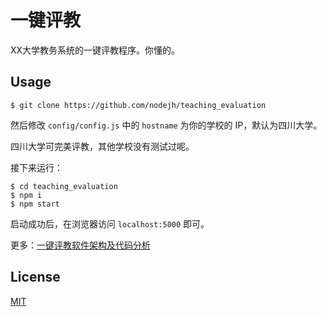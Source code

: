 # 一键评教

XX大学教务系统的一键评教程序。你懂的。

## Usage

```
$ git clone https://github.com/nodejh/teaching_evaluation
```

然后修改 `config/config.js` 中的 `hostname` 为你的学校的 IP，默认为四川大学。

四川大学可完美评教，其他学校没有测试过呢。

接下来运行：

```
$ cd teaching_evaluation
$ npm i
$ npm start
```

启动成功后，在浏览器访问 `localhost:5000` 即可。


更多：[一键评教软件架构及代码分析](https://zhuanlan.zhihu.com/p/24651022)

## License

[MIT](https://github.com/nodejh/teaching_evaluation/blob/master/LICENSE.md)
